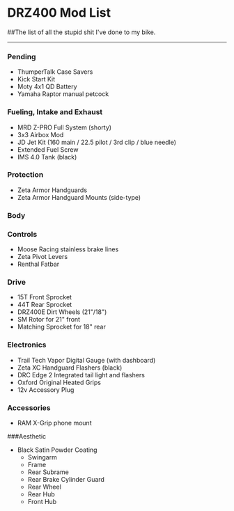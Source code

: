 # DRZ400 Mod List
##The list of all the stupid shit I've done to my bike.

--------------------------

### Pending 
* ThumperTalk Case Savers
* Kick Start Kit
* Moty 4x1 QD Battery
* Yamaha Raptor manual petcock


### Fueling, Intake and Exhaust
* MRD Z-PRO Full System (shorty)
* 3x3 Airbox Mod
* JD Jet Kit (160 main / 22.5 pilot / 3rd clip / blue needle)
* Extended Fuel Screw
* IMS 4.0 Tank (black)

### Protection
* Zeta Armor Handguards
* Zeta Armor Handguard Mounts (side-type)


### Body

### Controls
* Moose Racing stainless brake lines
* Zeta Pivot Levers
* Renthal Fatbar

### Drive
* 15T Front Sprocket
* 44T Rear Sprocket
* DRZ400E Dirt Wheels (21"/18")
* SM Rotor for 21" front
* Matching Sprocket for 18" rear

### Electronics
* Trail Tech Vapor Digital Gauge (with dashboard)
* Zeta XC Handguard Flashers (black)
* DRC Edge 2 Integrated tail light and flashers
* Oxford Original Heated Grips
* 12v Accessory Plug


### Accessories
* RAM X-Grip phone mount

###Aesthetic
* Black Satin Powder Coating
	* Swingarm
	* Frame
	* Rear Subrame
	* Rear Brake Cylinder Guard
	* Rear Wheel
	* Rear Hub
	* Front Hub